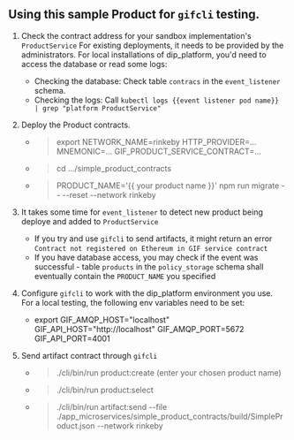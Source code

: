 ## Using this sample Product for `gifcli` testing.

1. Check the contract address for your sandbox implementation's `ProductService` For existing deployments, it needs to be provided by the administrators.
For local installations of dip_platform, you'd need to access the database or read some logs:
    - Checking the database: Check table `contracs` in the `event_listener` schema.
    - Checking the logs: Call `kubectl logs {{event listener pod name}} | grep "platform ProductService"`  
    
2. Deploy the Product contracts.
    - > export NETWORK_NAME=rinkeby HTTP_PROVIDER=... MNEMONIC=... GIF_PRODUCT_SERVICE_CONTRACT=...
    - > cd .../simple_product_contracts
    - > PRODUCT_NAME='{{ your product name }}' npm run migrate -- --reset --network rinkeby

3. It takes some time for `event_listener` to detect new product being deploye and added to `ProductService`
    - If you  try and use `gifcli` to send artifacts, it might return an error `Contract not registered on Ethereum in GIF service contract`
    - If you have database access, you may check if the event was successful - table `products` in the `policy_storage` schema shall eventually contain the `PRODUCT_NAME` you specified

4. Configure `gifcli` to work with the dip_platform environment you use. For a local testing, the following env variables need to be set:
    - export GIF_AMQP_HOST="localhost" GIF_API_HOST="http://localhost" GIF_AMQP_PORT=5672 GIF_API_PORT=4001
    
5. Send artifact contract through `gifcli`
    - > ./cli/bin/run product:create  (enter your chosen product name)
    - > ./cli/bin/run product:select
    - >  ./cli/bin/run artifact:send --file ./app_microservices/simple_product_contracts/build/SimpleProduct.json --network rinkeby
